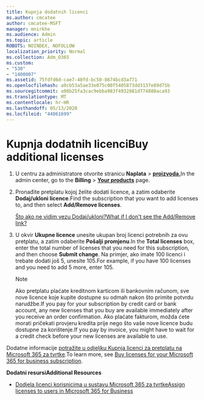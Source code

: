 ```yaml
---
title: Kupnja dodatnih licenci
ms.author: cmcatee
author: cmcatee-MSFT
manager: mnirkhe
ms.audience: Admin
ms.topic: article
ROBOTS: NOINDEX, NOFOLLOW
localization_priority: Normal
ms.collection: Adm_O365
ms.custom:
- "530"
- "1400007"
ms.assetid: 75fdfd6d-cae7-40fd-bc50-8674bcd3a771
ms.openlocfilehash: a9cb53a5ae33e075c00f5405873dd3137e89d75b
ms.sourcegitcommit: a98b25fa3cac9ebba983f4932881d774880aca93
ms.translationtype: MT
ms.contentlocale: hr-HR
ms.lasthandoff: 05/13/2020
ms.locfileid: "44061699"
---
```

# <a name="buy-additional-licenses"></a><span data-ttu-id="60b63-102">Kupnja dodatnih licenci</span><span class="sxs-lookup"><span data-stu-id="60b63-102">Buy additional licenses</span></span>

1. <span data-ttu-id="60b63-103">U centru za administratore otvorite stranicu **Naplata** \> **[proizvoda.](https://go.microsoft.com/fwlink/p/?linkid=842054)**</span><span class="sxs-lookup"><span data-stu-id="60b63-103">In the admin center, go to the **Billing** \> **[Your products](https://go.microsoft.com/fwlink/p/?linkid=842054)** page.</span></span>

2. <span data-ttu-id="60b63-104">Pronađite pretplatu kojoj želite dodati licence, a zatim odaberite **Dodaj/ukloni licence**.</span><span class="sxs-lookup"><span data-stu-id="60b63-104">Find the subscription that you want to add licenses to, and then select **Add/Remove licenses**.</span></span>

    [<span data-ttu-id="60b63-105">Što ako ne vidim vezu Dodaj/ukloni?</span><span class="sxs-lookup"><span data-stu-id="60b63-105">What if I don't see the Add/Remove link?</span></span>](https://docs.microsoft.com/office365/admin/subscriptions-and-billing/buy-licenses#what-if-i-dont-see-the-addremove-licenses-link)

3. <span data-ttu-id="60b63-106">U okvir **Ukupne licence** unesite ukupan broj licenci potrebnih za ovu pretplatu, a zatim odaberite **Pošalji promjenu**.</span><span class="sxs-lookup"><span data-stu-id="60b63-106">In the **Total licenses** box, enter the total number of licenses that you need for this subscription, and then choose **Submit change**.</span></span> <span data-ttu-id="60b63-107">Na primjer, ako imate 100 licenci i trebate dodati još 5, unesite 105.</span><span class="sxs-lookup"><span data-stu-id="60b63-107">For example, if you have 100 licenses and you need to add 5 more, enter 105.</span></span>

    > [!NOTE]
    > <span data-ttu-id="60b63-108">Ako pretplatu plaćate kreditnom karticom ili bankovnim računom, sve nove licence koje kupite dostupne su odmah nakon što primite potvrdu narudžbe.</span><span class="sxs-lookup"><span data-stu-id="60b63-108">If you pay for your subscription by credit card or bank account, any new licenses that you buy are available immediately after you receive an order confirmation.</span></span> <span data-ttu-id="60b63-109">Ako plaćate fakturom, možda ćete morati pričekati provjeru kredita prije nego što vaše nove licence budu dostupne za korištenje.</span><span class="sxs-lookup"><span data-stu-id="60b63-109">If you pay by invoice, you might have to wait for a credit check before your new licenses are available to use.</span></span>

<span data-ttu-id="60b63-110">Dodatne informacije [potražite u odjeljku Kupnja licenci za pretplatu na Microsoft 365 za tvrtke](https://docs.microsoft.com/office365/admin/subscriptions-and-billing/buy-licenses).</span><span class="sxs-lookup"><span data-stu-id="60b63-110">To learn more, see [Buy licenses for your Microsoft 365 for business subscription](https://docs.microsoft.com/office365/admin/subscriptions-and-billing/buy-licenses).</span></span>  

<span data-ttu-id="60b63-111">**Dodatni resursi**</span><span class="sxs-lookup"><span data-stu-id="60b63-111">**Additional Resources**</span></span>

- [<span data-ttu-id="60b63-112">Dodjela licenci korisnicima u sustavu Microsoft 365 za tvrtke</span><span class="sxs-lookup"><span data-stu-id="60b63-112">Assign licenses to users in Microsoft 365 for Business</span></span>](https://docs.microsoft.com/office365/admin/subscriptions-and-billing/assign-licenses-to-users)
